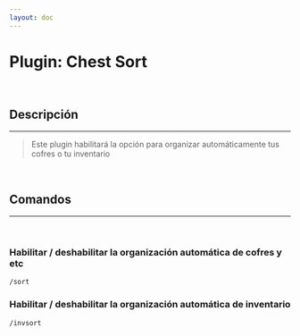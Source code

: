 ```yaml
---
layout: doc
---
```


# Plugin: Chest Sort

<br/>

## Descripción
---

> Este plugin habilitará la opción para organizar automáticamente tus cofres o tu inventario

<br/>

## Comandos 
---

<br/>

### Habilitar / deshabilitar la organización automática de cofres y etc
~~~
/sort
~~~

### Habilitar / deshabilitar la organización automática de inventario
~~~
/invsort
~~~